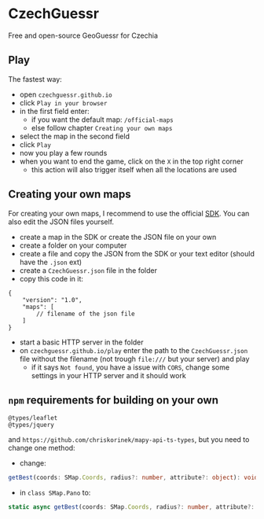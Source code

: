 # CzechGuessr
Free and open-source GeoGuessr for Czechia

## Play
The fastest way:
* open `czechguessr.github.io`
* click `Play in your browser`
* in the first field enter:
    - if you want the default map: `/official-maps`
    - else follow chapter `Creating your own maps`
* select the map in the second field
* click `Play`
* now you play a few rounds
* when you want to end the game, click on the `X` in the top right corner
    - this action will also trigger itself when all the locations are used

## Creating your own maps
For creating your own maps, I recommend to use the official [SDK](https://czechguessr.github.io/czechguessr-sdk). You can also edit the JSON files yourself.
* create a map in the SDK or create the JSON file on your own
* create a folder on your computer
* create a file and copy the JSON from the SDK or your text editor (should have the `.json` ext)
* create a `CzechGuessr.json` file in the folder
* copy this code in it:
```jsonc
{
    "version": "1.0",
    "maps": [
        // filename of the json file
    ]
}
```
* start a basic HTTP server in the folder
* on `czechguessr.github.io/play` enter the path to the `CzechGuessr.json` file without the filename (not trough `file:///` but your server) and play
    - if it says `Not found`, you have a issue with `CORS`, change some settings in your HTTP server and it should work

## `npm` requirements for building on your own
```
@types/leaflet
@types/jquery
```
and `https://github.com/chriskorinek/mapy-api-ts-types`, but you need to change one method:
* change:
```typescript
getBest(coords: SMap.Coords, radius?: number, attribute?: object): void;
```
* in `class SMap.Pano` to:
```typescript
static async getBest(coords: SMap.Coords, radius?: number, attribute?: object): Promise;
```
